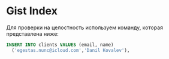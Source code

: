 # Gist Index

Для проверки на целостность используем команду, которая представлена ниже: 

```sql
INSERT INTO clients VALUES (email, name)
  ('egestas.nunc@icloud.com','Danil Kovalev'),
```

